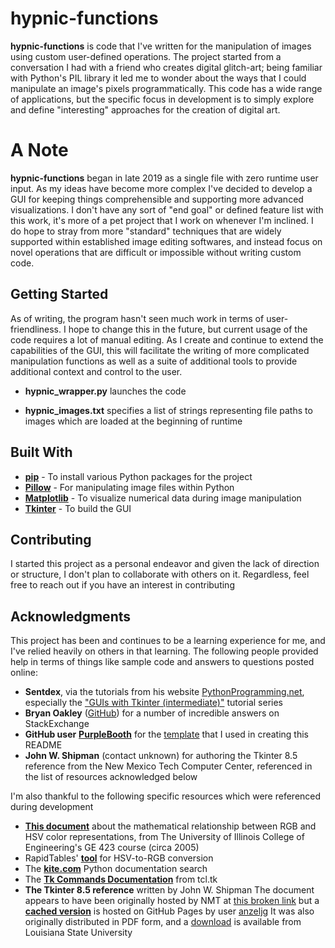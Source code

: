 
# hypnic-functions

**hypnic-functions** is code that I've written for the manipulation of images using custom user-defined operations. The project started from a conversation I had with a friend who creates digital glitch-art; being familiar with Python's PIL library it led me to wonder about the ways that I could manipulate an image's pixels programmatically. This code has a wide range of applications, but the specific focus in development is to simply explore and define "interesting" approaches for the creation of digital art. 

# A Note

**hypnic-functions** began in late 2019 as a single file with zero runtime user input. As my ideas have become more complex I've decided to develop a GUI for keeping things comprehensible and supporting more advanced visualizations. I don't have any sort of "end goal" or defined feature list with this work, it's more of a pet project that I work on whenever I'm inclined. I do hope to stray from more "standard" techniques that are widely supported within established image editing softwares, and instead focus on novel operations that are difficult or impossible without writing custom code. 

## Getting Started

As of writing, the program hasn't seen much work in terms of user-friendliness. I hope to change this in the future, but current usage of the code requires a lot of manual editing. As I create and continue to extend the capabilities of the GUI, this will facilitate the writing of more complicated manipulation functions as well as a suite of additional tools to provide additional context and control to the user.

* **hypnic_wrapper.py** launches the code

* **hypnic_images.txt** specifies a list of strings representing file paths to images which are loaded at the beginning of runtime

## Built With

* [**pip**](https://pip.pypa.io/en/stable/) - To install various Python packages for the project
* [**Pillow**](https://python-pillow.org/) - For manipulating image files within Python
* [**Matplotlib**](https://matplotlib.org/) - To visualize numerical data during image manipulation
* [**Tkinter**](https://wiki.python.org/moin/TkInter) - To build the GUI

## Contributing

I started this project as a personal endeavor and given the lack of direction or structure, I don't plan to collaborate with others on it. Regardless, feel free to reach out if you have an interest in contributing

## Acknowledgments

This project has been and continues to be a learning experience for me, and I've relied heavily on others in that learning. The following people provided help in terms of things like sample code and answers to questions posted online:

* **Sentdex**, via the tutorials from his website [PythonProgramming.net](https://pythonprogramming.net/), especially the ["GUIs with Tkinter (intermediate)"](https://www.youtube.com/playlist?list=PLQVvvaa0QuDclKx-QpC9wntnURXVJqLyk) tutorial series
* **Bryan Oakley** ([GitHub](https://github.com/boakley)) for a number of incredible answers on StackExchange
* **GitHub user** [**PurpleBooth**](https://github.com/PurpleBooth) for the [template](https://gist.github.com/PurpleBooth/109311bb0361f32d87a2) that I used in creating this README
* **John W. Shipman** (contact unknown) for authoring the Tkinter 8.5 reference from the New Mexico Tech Computer Center, referenced in the list of resources acknowledged below

I'm also thankful to the following specific resources which were referenced during development

* [**This document**](http://coecsl.ece.illinois.edu/ge423/spring05/group8/finalproject/hsv_writeup.pdf) about the mathematical relationship between RGB and HSV color representations, from The University of Illinois College of Engineering's GE 423 course (circa 2005)
* RapidTables' [**tool**](https://www.rapidtables.com/convert/color/hsv-to-rgb.html) for HSV-to-RGB conversion
* The [**kite.com**](https://kite.com/python/docs/) Python documentation search
* The [**Tk Commands Documentation**](https://www.tcl.tk/man/tcl8.6/TkCmd/contents.htm) from tcl.tk
* **The Tkinter 8.5 reference** written by John W. Shipman
  The document appears to have been originally hosted by NMT at [this broken link](http://infohost.nmt.edu/tcc/help/pubs/tkinter/index.html) but a [**cached version**](https://anzeljg.github.io/rin2/book2/2405/docs/tkinter/index.html) is hosted on GitHub Pages by user [anzeljg](https://github.com/anzeljg)
    It was also originally distributed in PDF form, and a [download](http://reu.cct.lsu.edu/documents/Python_Course/tkinter.pdf) is available from Louisiana State University
  
